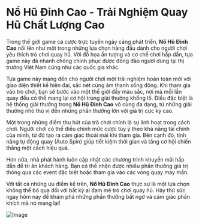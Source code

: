 # Nổ Hũ Đỉnh Cao - Trải Nghiệm Quay Hũ Chất Lượng Cao

Trong thế giới game cá cược trực tuyến ngày càng phát triển, **Nổ Hũ Đỉnh Cao** nổi lên như một trong những lựa chọn hàng đầu dành cho người chơi yêu thích trò chơi quay hũ. Với đồ họa ấn tượng và cơ chế chơi hấp dẫn, tựa game này đã nhanh chóng chinh phục được đông đảo người dùng tại thị trường Việt Nam cũng như các quốc gia khác.

Tựa game này mang đến cho người chơi một trải nghiệm hoàn toàn mới với giao diện thiết kế hiện đại, sắc nét cùng âm thanh sống động. Khi tham gia vào trò chơi, bạn sẽ bước vào một thế giới đầy màu sắc, nơi mà mỗi lần quay đều có thể mang lại cơ hội trúng giải thưởng khổng lồ. Điều đặc biệt là hệ thống giải thưởng trong **Nổ Hũ Đỉnh Cao** vô cùng đa dạng, từ những giải thưởng nhỏ thú vị đến những phần thưởng lớn với giá trị cực kỳ cao.

Một trong những điểm thu hút của trò chơi chính là sự linh hoạt trong cách chơi. Người chơi có thể điều chỉnh mức cược tùy ý theo khả năng tài chính của mình, từ đó tạo ra cảm giác thoải mái khi tham gia. Bên cạnh đó, tính năng tự động quay (Auto Spin) giúp tiết kiệm thời gian và tăng cơ hội chiến thắng một cách hiệu quả.

Hơn nữa, nhà phát hành luôn cập nhật các chương trình khuyến mãi hấp dẫn để tri ân khách hàng. Bạn có thể nhận được nhiều phần thưởng giá trị thông qua các event đặc biệt hoặc tham gia vào các vòng quay may mắn.

Với tất cả những ưu điểm kể trên, **Nổ Hũ Đỉnh Cao** thực sự là một lựa chọn không thể bỏ qua đối với bất kỳ ai đam mê trò chơi quay hũ. Hãy thử sức ngay hôm nay để khám phá những phần thưởng bất ngờ và cảm giác phấn khích mà nó mang lại!

![Image](https://github.com/user-attachments/assets/bd51ea9f-0666-407b-a7a7-98ead6de688c)